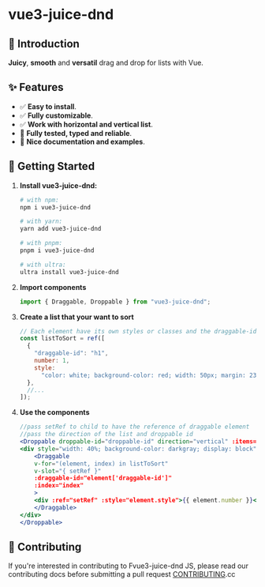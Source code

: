 # vue3-juice-dnd

## 👋 Introduction

**Juicy**, **smooth** and **versatil** drag and drop for lists with Vue.

## ✨ Features

- ✅ **Easy to install**.
- ✅ **Fully customizable**.
- ✅ **Work with horizontal and vertical list**.
- 🔲 **Fully tested, typed and reliable**.
- 🔲 **Nice documentation and examples**.

## 🚀 Getting Started

1. **Install vue3-juice-dnd:**

   ```bash
   # with npm:
   npm i vue3-juice-dnd

   # with yarn:
   yarn add vue3-juice-dnd

   # with pnpm:
   pnpm i vue3-juice-dnd

   # with ultra:
   ultra install vue3-juice-dnd
   ```

2. **Import components**

   ```js
   import { Draggable, Droppable } from "vue3-juice-dnd";
   ```

3. **Create a list that your want to sort**

   ```js
   // Each element have its own styles or classes and the draggable-id
   const listToSort = ref([
     {
       "draggable-id": "h1",
       number: 1,
       style:
         "color: white; background-color: red; width: 50px; margin: 23px 0;",
     },
     //...
   ]);
   ```

4. **Use the components**

   ```jsx
   //pass setRef to child to have the reference of draggable element
   //pass the direction of the list and droppable id
   <Droppable droppable-id="droppable-id" direction="vertical" :items="list1">
   <div style="width: 40%; background-color: darkgray; display: block">
       <Draggable
       v-for="(element, index) in listToSort"
       v-slot="{ setRef }"
       :draggable-id="element['draggable-id']"
       :index="index"
       >
       <div :ref="setRef" :style="element.style">{{ element.number }}</div>
       </Draggable>
   </div>
   </Droppable>
   ```

## 🤝 Contributing

If you're interested in contributing to Fvue3-juice-dnd JS, please read our contributing docs before submitting a pull request [CONTRIBUTING](./CONTRIBUTING.md).cc
